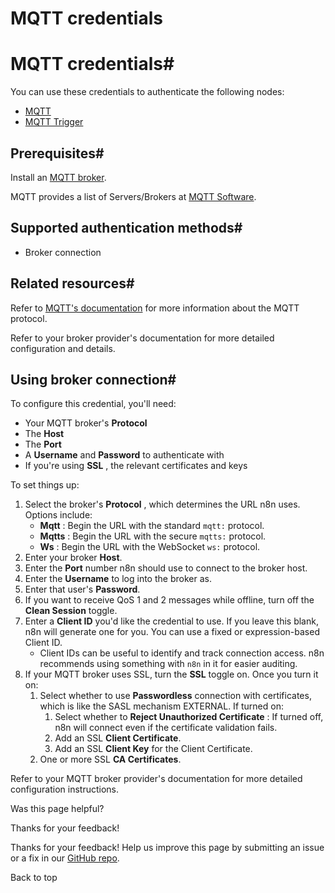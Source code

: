 # MQTT credentials

[ ](https://github.com/n8n-io/n8n-docs/edit/main/docs/integrations/builtin/credentials/mqtt.md "Edit this page")

# MQTT credentials#

You can use these credentials to authenticate the following nodes:

  * [MQTT](../../app-nodes/n8n-nodes-base.mqtt/)
  * [MQTT Trigger](../../trigger-nodes/n8n-nodes-base.mqtttrigger/)



## Prerequisites#

Install an [MQTT broker](https://mqtt.org/).

MQTT provides a list of Servers/Brokers at [MQTT Software](https://mqtt.org/software/).

## Supported authentication methods#

  * Broker connection



## Related resources#

Refer to [MQTT's documentation](https://mqtt.org/) for more information about the MQTT protocol.

Refer to your broker provider's documentation for more detailed configuration and details.

## Using broker connection#

To configure this credential, you'll need:

  * Your MQTT broker's **Protocol**
  * The **Host**
  * The **Port**
  * A **Username** and **Password** to authenticate with
  * If you're using **SSL** , the relevant certificates and keys



To set things up:

  1. Select the broker's **Protocol** , which determines the URL n8n uses. Options include:
     * **Mqtt** : Begin the URL with the standard `mqtt:` protocol.
     * **Mqtts** : Begin the URL with the secure `mqtts:` protocol.
     * **Ws** : Begin the URL with the WebSocket `ws:` protocol.
  2. Enter your broker **Host**.
  3. Enter the **Port** number n8n should use to connect to the broker host.
  4. Enter the **Username** to log into the broker as.
  5. Enter that user's **Password**.
  6. If you want to receive QoS 1 and 2 messages while offline, turn off the **Clean Session** toggle.
  7. Enter a **Client ID** you'd like the credential to use. If you leave this blank, n8n will generate one for you. You can use a fixed or expression-based Client ID.
     * Client IDs can be useful to identify and track connection access. n8n recommends using something with `n8n` in it for easier auditing.
  8. If your MQTT broker uses SSL, turn the **SSL** toggle on. Once you turn it on:
     1. Select whether to use **Passwordless** connection with certificates, which is like the SASL mechanism EXTERNAL. If turned on:
        1. Select whether to **Reject Unauthorized Certificate** : If turned off, n8n will connect even if the certificate validation fails.
        2. Add an SSL **Client Certificate**.
        3. Add an SSL **Client Key** for the Client Certificate.
     2. One or more SSL **CA Certificates**.



Refer to your MQTT broker provider's documentation for more detailed configuration instructions.

Was this page helpful? 

Thanks for your feedback! 

Thanks for your feedback! Help us improve this page by submitting an issue or a fix in our [GitHub repo](https://github.com/n8n-io/n8n-docs). 

Back to top 
